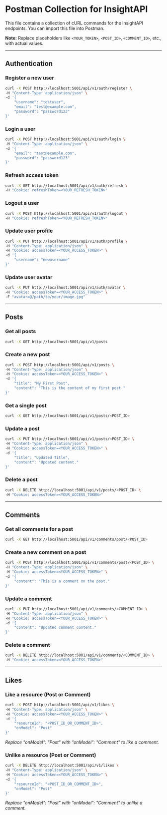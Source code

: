 # Postman Collection for InsightAPI

This file contains a collection of cURL commands for the InsightAPI endpoints. You can import this file into Postman.

**Note:** Replace placeholders like `<YOUR_TOKEN>`, `<POST_ID>`, `<COMMENT_ID>`, etc., with actual values.

---

## Authentication

### Register a new user

```bash
curl -X POST http://localhost:5001/api/v1/auth/register \
-H "Content-Type: application/json" \
-d '{
    "username": "testuser",
    "email": "test@example.com",
    "password": "password123"
}'
```

### Login a user

```bash
curl -X POST http://localhost:5001/api/v1/auth/login \
-H "Content-Type: application/json" \
-d '{
    "email": "test@example.com",
    "password": "password123"
}'
```

### Refresh access token

```bash
curl -X GET http://localhost:5001/api/v1/auth/refresh \
-H "Cookie: refreshToken=<YOUR_REFRESH_TOKEN>"
```

### Logout a user

```bash
curl -X POST http://localhost:5001/api/v1/auth/logout \
-H "Cookie: refreshToken=<YOUR_REFRESH_TOKEN>"
```

### Update user profile

```bash
curl -X PUT http://localhost:5001/api/v1/auth/profile \
-H "Content-Type: application/json" \
-H "Cookie: accessToken=<YOUR_ACCESS_TOKEN>" \
-d '{
    "username": "newusername"
}'
```

### Update user avatar

```bash
curl -X PUT http://localhost:5001/api/v1/auth/avatar \
-H "Cookie: accessToken=<YOUR_ACCESS_TOKEN>" \
-F "avatar=@/path/to/your/image.jpg"
```

---

## Posts

### Get all posts

```bash
curl -X GET http://localhost:5001/api/v1/posts
```

### Create a new post

```bash
curl -X POST http://localhost:5001/api/v1/posts \
-H "Content-Type: application/json" \
-H "Cookie: accessToken=<YOUR_ACCESS_TOKEN>" \
-d '{
    "title": "My First Post",
    "content": "This is the content of my first post."
}'
```

### Get a single post

```bash
curl -X GET http://localhost:5001/api/v1/posts/<POST_ID>
```

### Update a post

```bash
curl -X PUT http://localhost:5001/api/v1/posts/<POST_ID> \
-H "Content-Type: application/json" \
-H "Cookie: accessToken=<YOUR_ACCESS_TOKEN>" \
-d '{
    "title": "Updated Title",
    "content": "Updated content."
}'
```

### Delete a post

```bash
curl -X DELETE http://localhost:5001/api/v1/posts/<POST_ID> \
-H "Cookie: accessToken=<YOUR_ACCESS_TOKEN>"
```

---

## Comments

### Get all comments for a post

```bash
curl -X GET http://localhost:5001/api/v1/comments/post/<POST_ID>
```

### Create a new comment on a post

```bash
curl -X POST http://localhost:5001/api/v1/comments/post/<POST_ID> \
-H "Content-Type: application/json" \
-H "Cookie: accessToken=<YOUR_ACCESS_TOKEN>" \
-d '{
    "content": "This is a comment on the post."
}'
```

### Update a comment

```bash
curl -X PUT http://localhost:5001/api/v1/comments/<COMMENT_ID> \
-H "Content-Type: application/json" \
-H "Cookie: accessToken=<YOUR_ACCESS_TOKEN>" \
-d '{
    "content": "Updated comment content."
}'
```

### Delete a comment

```bash
curl -X DELETE http://localhost:5001/api/v1/comments/<COMMENT_ID> \
-H "Cookie: accessToken=<YOUR_ACCESS_TOKEN>"
```

---

## Likes

### Like a resource (Post or Comment)

```bash
curl -X POST http://localhost:5001/api/v1/likes \
-H "Content-Type: application/json" \
-H "Cookie: accessToken=<YOUR_ACCESS_TOKEN>" \
-d '{
    "resourceId": "<POST_ID_OR_COMMENT_ID>",
    "onModel": "Post"
}'
```

*Replace "onModel": "Post" with "onModel": "Comment" to like a comment.*

### Unlike a resource (Post or Comment)

```bash
curl -X DELETE http://localhost:5001/api/v1/likes \
-H "Content-Type: application/json" \
-H "Cookie: accessToken=<YOUR_ACCESS_TOKEN>" \
-d '{
    "resourceId": "<POST_ID_OR_COMMENT_ID>",
    "onModel": "Post"
}'
```

*Replace "onModel": "Post" with "onModel": "Comment" to unlike a comment.*